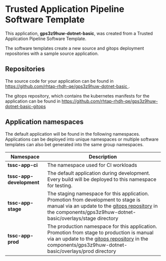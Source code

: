 # Trusted Application Pipeline Software Template

This application, **gps3z9huw-dotnet-basic**, was created from a Trusted Application Pipeline Software Template.

The software templates create a new source and gitops deployment repositories with a sample source application. 

## Repositories

The source code for your application can be found in [https://github.com/rhtap-rhdh-qe/gps3z9huw-dotnet-basic ](https://github.com/rhtap-rhdh-qe/gps3z9huw-dotnet-basic ).
 
The gitops repository, which contains the kubernetes manifests for the application can be found in 
[https://github.com/rhtap-rhdh-qe/gps3z9huw-dotnet-basic-gitops ](https://github.com/rhtap-rhdh-qe/gps3z9huw-dotnet-basic-gitops ) 

## Application namespaces 

The default application will be found in the following namespaces. Applications can be deployed into unique namespaces or multiple software templates can also bet generated into the same group namespaces.  

|  Namespace   |  Description   |  
| -------- | -------- |
| **tssc-app-ci** | The namespace used for CI workloads |
| **tssc-app-development** | The default application during development. Every build will be deployed to this namespace for testing. |
| **tssc-app-stage** | The staging namespace for this application. Promotion from development to stage is manual via an update to the [gitops repository](https://github.com/rhtap-rhdh-qe/gps3z9huw-dotnet-basic-gitops ) in the components/gps3z9huw-dotnet-basic/overlays/stage directory |
| **tssc-app-prod** | The production namespace for this application. Promotion from stage to production is manual via an update to the [gitops repository](https://github.com/rhtap-rhdh-qe/gps3z9huw-dotnet-basic-gitops ) in the components/gps3z9huw-dotnet-basic/overlays/prod directory |